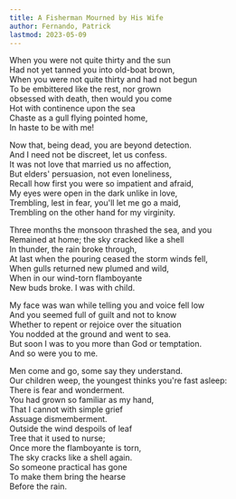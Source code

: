```yaml
---
title: A Fisherman Mourned by His Wife
author: Fernando, Patrick
lastmod: 2023-05-09
---
```


When you were not quite thirty and the sun  
Had not yet tanned you into old-boat brown,  
When you were not quite thirty and had not begun  
To be embittered like the rest, nor grown  
obsessed with death, then would you come  
Hot with continence upon the sea  
Chaste as a gull flying pointed home,  
In haste to be with me!  

Now that, being dead, you are beyond detection.  
And I need not be discreet, let us confess.  
It was not love that married us no affection,  
But elders' persuasion, not even loneliness,  
Recall how first you were so impatient and afraid,  
My eyes were open in the dark unlike in love,  
Trembling, lest in fear, you'll let me go a maid,  
Trembling on the other hand for my virginity.  

Three months the monsoon thrashed the sea, and you  
Remained at home; the sky cracked like a shell  
In thunder, the rain broke through,  
At last when the pouring ceased the storm winds fell,  
When gulls returned new plumed and wild,  
When in our wind-torn flamboyante  
New buds broke. I was with child.  

My face was wan while telling you and voice fell low  
And you seemed full of guilt and not to know  
Whether to repent or rejoice over the situation  
You nodded at the ground and went to sea.  
But soon I was to you more than God or temptation.  
And so were you to me.  

Men come and go, some say they understand.  
Our children weep, the youngest thinks you're fast asleep:  
There is fear and wonderment.  
You had grown so familiar as my hand,  
That I cannot with simple grief  
Assuage dismemberment.  
Outside the wind despoils of leaf  
Tree that it used to nurse;  
Once more the flamboyante is torn,  
The sky cracks like a shell again.  
So someone practical has gone  
To make them bring the hearse  
Before the rain.  
